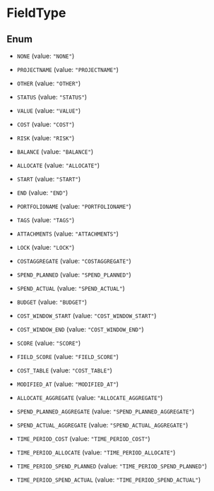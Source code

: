 
# FieldType

## Enum


* `NONE` (value: `"NONE"`)

* `PROJECTNAME` (value: `"PROJECTNAME"`)

* `OTHER` (value: `"OTHER"`)

* `STATUS` (value: `"STATUS"`)

* `VALUE` (value: `"VALUE"`)

* `COST` (value: `"COST"`)

* `RISK` (value: `"RISK"`)

* `BALANCE` (value: `"BALANCE"`)

* `ALLOCATE` (value: `"ALLOCATE"`)

* `START` (value: `"START"`)

* `END` (value: `"END"`)

* `PORTFOLIONAME` (value: `"PORTFOLIONAME"`)

* `TAGS` (value: `"TAGS"`)

* `ATTACHMENTS` (value: `"ATTACHMENTS"`)

* `LOCK` (value: `"LOCK"`)

* `COSTAGGREGATE` (value: `"COSTAGGREGATE"`)

* `SPEND_PLANNED` (value: `"SPEND_PLANNED"`)

* `SPEND_ACTUAL` (value: `"SPEND_ACTUAL"`)

* `BUDGET` (value: `"BUDGET"`)

* `COST_WINDOW_START` (value: `"COST_WINDOW_START"`)

* `COST_WINDOW_END` (value: `"COST_WINDOW_END"`)

* `SCORE` (value: `"SCORE"`)

* `FIELD_SCORE` (value: `"FIELD_SCORE"`)

* `COST_TABLE` (value: `"COST_TABLE"`)

* `MODIFIED_AT` (value: `"MODIFIED_AT"`)

* `ALLOCATE_AGGREGATE` (value: `"ALLOCATE_AGGREGATE"`)

* `SPEND_PLANNED_AGGREGATE` (value: `"SPEND_PLANNED_AGGREGATE"`)

* `SPEND_ACTUAL_AGGREGATE` (value: `"SPEND_ACTUAL_AGGREGATE"`)

* `TIME_PERIOD_COST` (value: `"TIME_PERIOD_COST"`)

* `TIME_PERIOD_ALLOCATE` (value: `"TIME_PERIOD_ALLOCATE"`)

* `TIME_PERIOD_SPEND_PLANNED` (value: `"TIME_PERIOD_SPEND_PLANNED"`)

* `TIME_PERIOD_SPEND_ACTUAL` (value: `"TIME_PERIOD_SPEND_ACTUAL"`)



